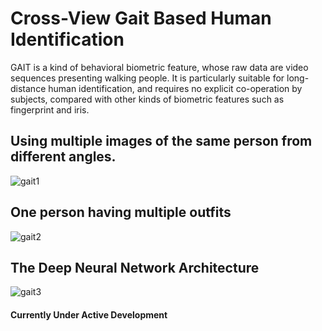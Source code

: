 # Cross-View Gait Based Human Identification

GAIT is a kind of behavioral biometric feature, whose raw data are video sequences presenting walking people. It is particularly suitable for long-distance human identification, and requires no explicit co-operation by subjects, compared with other kinds of biometric features such as fingerprint and iris.

## Using multiple images of the same person from different angles.
![gait1](https://i.imgur.com/8QESu5B.png)

## One person having multiple outfits
![gait2](https://i.imgur.com/NUT0kaf.jpg)

## The Deep Neural Network Architecture
![gait3](https://i.imgur.com/4col0vk.png)


#### Currently Under Active Development
